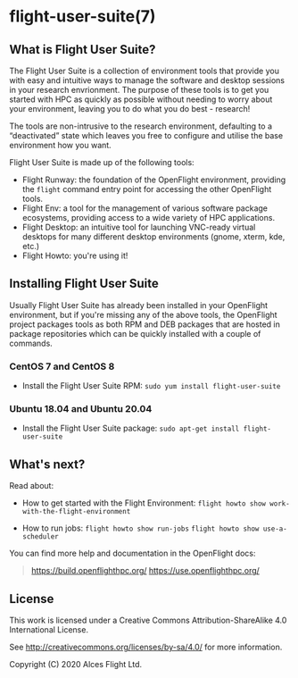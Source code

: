 # flight-user-suite(7)

## What is Flight User Suite?

The Flight User Suite is a collection of environment tools that provide you with easy and intuitive ways to manage the software and desktop sessions in your research envrionment. The purpose of these tools is to get you started with HPC as quickly as possible without needing to worry about your environment, leaving you to do what you do best - research!

The tools are non-intrusive to the research environment, defaulting to a “deactivated” state which leaves you free to configure and utilise the base environment how you want.

Flight User Suite is made up of the following tools:

 * Flight Runway: the foundation of the OpenFlight environment, providing the `flight` command entry point for accessing the other OpenFlight tools.
 * Flight Env: a tool for the management of various software package ecosystems, providing access to a wide variety of HPC applications.
 * Flight Desktop: an intuitive tool for launching VNC-ready virtual desktops for many different desktop environments (gnome, xterm, kde, etc.)
 * Flight Howto: you're using it!

## Installing Flight User Suite

Usually Flight User Suite has already been installed in your OpenFlight environment, but if you're missing any of the above tools, the OpenFlight project packages tools as both RPM and DEB packages that are hosted in package repositories which can be quickly installed with a couple of commands.

### CentOS 7 and CentOS 8

  * Install the Flight User Suite RPM:
     `sudo yum install flight-user-suite`

### Ubuntu 18.04 and Ubuntu 20.04

  * Install the Flight User Suite package:
     `sudo apt-get install flight-user-suite`

## What's next?

Read about:

 * How to get started with the Flight Environment:
    `flight howto show work-with-the-flight-environment`

 * How to run jobs:
    `flight howto show run-jobs`
    `flight howto show use-a-scheduler`

You can find more help and documentation in the OpenFlight docs:

> <https://build.openflighthpc.org/>
> <https://use.openflighthpc.org/>

## License

This work is licensed under a Creative Commons Attribution-ShareAlike
4.0 International License.

See <http://creativecommons.org/licenses/by-sa/4.0/> for more
information.

Copyright (C) 2020 Alces Flight Ltd.

